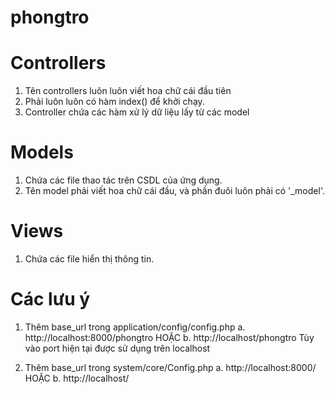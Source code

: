 # phongtro
# Controllers
1. Tên controllers luôn luôn viết hoa chữ cái đầu tiên
2. Phải luôn luôn có hàm index() để khởi chạy.
3. Controller chứa các hàm xử lý dữ liệu lấy từ các model

# Models
1. Chứa các file thao tác trên CSDL của ứng dụng.
2. Tên model phải viết hoa chữ cái đầu, và phần đuôi luôn phải có '_model'.

# Views
1. Chứa các file hiển thị thông tin.



# Các lưu ý
1. Thêm base_url trong application/config/config.php
	a. http://localhost:8000/phongtro
HOẶC
	b. http://localhost/phongtro
Tùy vào port hiện tại được sử dụng trên localhost

2. Thêm base_url trong system/core/Config.php
	a. http://localhost:8000/
HOẶC
	b. http://localhost/
